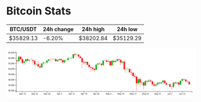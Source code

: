 # Bitcoin Stats

BTC/USDT|24h change|24h high|24h low|
|---|---|---|---|
|$35829.13|-6.20%|$38202.84|$35129.29|

<img src="./chart.svg">
